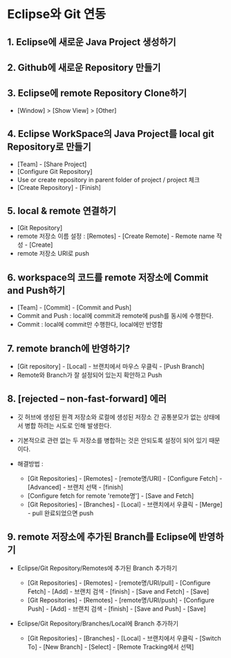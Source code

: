 # Eclipse와 Git 연동

## 1. Eclipse에 새로운 Java Project 생성하기

## 2. Github에 새로운 Repository 만들기

## 3. Eclipse에 remote Repository Clone하기
- [Window] > [Show View] > [Other]

## 4. Eclipse WorkSpace의 Java Project를 local git Repository로 만들기

- [Team]  - [Share Project]
- [Configure Git Repository]
- Use or create repository in parent folder of project / project 체크
- [Create Repository] - [Finish]

## 5. local & remote 연결하기
- [Git Repository]
- remote 저장소 이름 설정 :  [Remotes] - [Create Remote] - Remote name 작성 - [Create]
- remote 저장소 URI로 push 

## 6. workspace의 코드를 remote 저장소에 Commit and Push하기
- [Team] - [Commit] - [Commit and Push]
- Commit and Push : local에 commit과 remote에 push를 동시에 수행한다. 
- Commit : local에 commit만 수행한다, local에만 반영함


## 7. remote branch에 반영하기?
- [Git repository] - [Local] - 브랜치에서 마우스 우클릭 - [Push Branch] 
- Remote와 Branch가 잘 설정되어 있는지 확안하고 Push

## 8. [rejected – non-fast-forward] 에러
- 깃 허브에 생성된 원격 저장소와 로컬에 생성된 저장소 간 공통분모가 없는 상태에서 병합 하려는 시도로 인해 발생한다.

- 기본적으로 관련 없는 두 저장소를 병합하는 것은 안되도록 설정이 되어 있기 때문이다.

- 해결방법 : 
  - [Git Repositories] - [Remotes] - [remote명/URI] - [Configure Fetch] - [Advanced] - 브랜치 선택 - [finish]
  - [Configure fetch for remote 'remote명'] - [Save and Fetch]
  - [Git Repositories] - [Branches] - [Local] - 브랜치에서 우클릭 - [Merge] - pull 완료되었으면 push


## 9. remote 저장소에 추가된 Branch를 Eclipse에 반영하기

- Eclipse/Git Repository/Remotes에 추가된 Branch 추가하기 
  - [Git Repositories] - [Remotes] - [remote명/URI/pull] - [Configure Fetch] - [Add] - 브랜치 검색 - [finish] - [Save and Fetch] - [Save]
  - [Git Repositories] - [Remotes] - [remote명/URI/push] - [Configure Push] - [Add] - 브랜치 검색 - [finish] - [Save and Push] - [Save]
  
- Eclipse/Git Repository/Branches/Local에 Branch 추가하기
  - [Git Repositories] - [Branches] - [Local] - 브랜치에서 우클릭 - [Switch To] - [New Branch] - [Select] - [Remote Tracking에서 선택]
